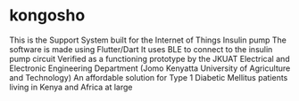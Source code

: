 # kongosho

This is the Support System built for the Internet of Things Insulin pump
The software is made using Flutter/Dart
It uses BLE to connect to the insulin pump circuit
Verified as a functioning prototype by the JKUAT Electrical and Electronic Engineering Department (Jomo Kenyatta University of Agriculture and Technology)
An affordable solution for Type 1 Diabetic Mellitus patients living in Kenya and Africa at large
